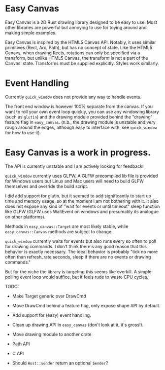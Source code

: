 # Easy Canvas
Easy Canvas is a 2D Rust drawing library designed to be easy to use. Most other libraries are powerful but annoying to use for toying around and making simple examples.

Easy Canvas is inspired by the HTML5 Canvas API. Notably, it uses similar primitives (Rect, Arc, Path), but has no concept of state. Like the HTML5 Canavs, when drawing Rects, rotations can only be specified via a transform, but unlike HTML5 Canvas, the transform is not a part of the Canvas' state. Transforms must be supplied explicitly. Styles work similarly.

# Event Handling

Currently `quick_window` does not provide any way to handle events.

The front end window is however 100% separate from the canvas. If you want to roll your own event loop quickly, you can use any windowing library (such as `glutin`) and the drawing module provided behind the "drawing" feature flag in `easy_canvas`. (n.b., the drawing module is unstable and very rough around the edges, although easy to interface with; see `quick_window` for how to use it).

# Easy Canvas is a work in progress.

The API is currently unstable and I am actively looking for feedback!

`quick_window` currently uses GLFW. A GLFW precompiled lib file is provided for Windows users but Linux and Mac users will need to build GLFW themselves and override the build script.

I did add support for glutin, but it seemed to add significantly to start up time and memory usage, so at the moment I am not bothering with it. It also does not expose any kind of "wait for events or until timeout" sleep function like GLFW (GLFW uses WaitEvent on windows and presumably its analogue on other platforms).

Methods in `easy_canvas::Target` are most likely stable, while `easy_canvas::Canvas` methods are subject to change.

`quick_window` currently waits for events but also runs every so often to poll for drawing commands. I don't think there's any good reason that this behavior is exactly necessary. The ideal behavior is probably "tick no more often than refresh_rate seconds, sleep if there are no events or drawing commands."

But for the niche the library is targeting this seems like overkill. A simple polling event loop would suffice, but it feels rude to waste CPU cycles.

TODO:
- Make Target generic over DrawCmd
- Move DrawCmd behind a feature flag, only expose shape API by default.

- Add support for (easy) event handling.
- Clean up drawing API in `easy_canvas` (don't look at it, it's gross!).
- Move drawing module to another crate
- Path API
- C API

- Should `Host::sender` return an optional `Sender`?
